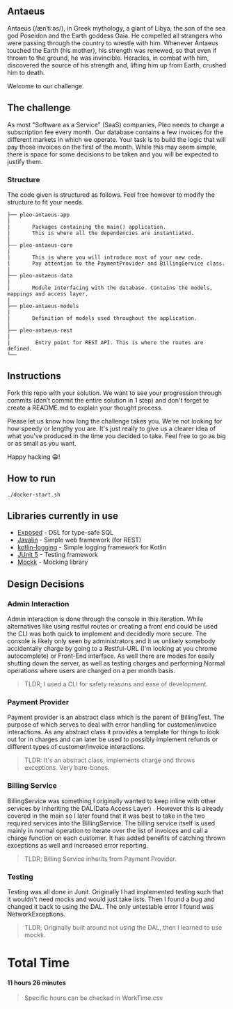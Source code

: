 ## Antaeus

Antaeus (/ænˈtiːəs/), in Greek mythology, a giant of Libya, the son of the sea god Poseidon and the Earth goddess Gaia. He compelled all strangers who were passing through the country to wrestle with him. Whenever Antaeus touched the Earth (his mother), his strength was renewed, so that even if thrown to the ground, he was invincible. Heracles, in combat with him, discovered the source of his strength and, lifting him up from Earth, crushed him to death.

Welcome to our challenge.

## The challenge

As most "Software as a Service" (SaaS) companies, Pleo needs to charge a subscription fee every month. Our database contains a few invoices for the different markets in which we operate. Your task is to build the logic that will pay those invoices on the first of the month. While this may seem simple, there is space for some decisions to be taken and you will be expected to justify them.

### Structure
The code given is structured as follows. Feel free however to modify the structure to fit your needs.
```
├── pleo-antaeus-app
|
|       Packages containing the main() application. 
|       This is where all the dependencies are instantiated.
|
├── pleo-antaeus-core
|
|       This is where you will introduce most of your new code.
|       Pay attention to the PaymentProvider and BillingService class.
|
├── pleo-antaeus-data
|
|       Module interfacing with the database. Contains the models, mappings and access layer.
|
├── pleo-antaeus-models
|
|       Definition of models used throughout the application.
|
├── pleo-antaeus-rest
|
|        Entry point for REST API. This is where the routes are defined.
└──
```

## Instructions
Fork this repo with your solution. We want to see your progression through commits (don’t commit the entire solution in 1 step) and don't forget to create a README.md to explain your thought process.

Please let us know how long the challenge takes you. We're not looking for how speedy or lengthy you are. It's just really to give us a clearer idea of what you've produced in the time you decided to take. Feel free to go as big or as small as you want.

Happy hacking 😁!

## How to run
```
./docker-start.sh
```

## Libraries currently in use
* [Exposed](https://github.com/JetBrains/Exposed) - DSL for type-safe SQL
* [Javalin](https://javalin.io/) - Simple web framework (for REST)
* [kotlin-logging](https://github.com/MicroUtils/kotlin-logging) - Simple logging framework for Kotlin
* [JUnit 5](https://junit.org/junit5/) - Testing framework
* [Mockk](https://mockk.io/) - Mocking library

## Design Decisions

### Admin Interaction
Admin interaction is done through the console in this iteration. 
While alternatives like using restful routes or creating a front end could be used the CLI was both quick to implement and decidedly more secure.
The console is likely only seen by administrators and it us unlikely somebody accidentally charge by going to a Restful-URL (I'm looking at you chrome autocomplete) or Front-End interface.
As well there are modes for easily shutting down the server, as well as testing charges and performing Normal operations where users are charged on a per month basis.
>TLDR; I used a CLI for safety reasons and ease of development.
### Payment Provider
Payment provider is an abstract class which is the parent of BillingTest. The purpose of which serves to deal with error handling for customer/invoice
interactions. As any abstract class it provides a template for things to look out for in charges and can later be used to possibly implement refunds or different types of customer/invoice interactions.
>TLDR: It's an abstract class, implements charge and throws exceptions. Very bare-bones.
### Billing Service
BillingService was something I originally wanted to keep inline with other services by inheriting the DAL(Data Access Layer) 
. However this is already covered in the main so I later found that it was best to take in the two required services into the BillingService.
The billing service itself is used mainly in normal operation to iterate over the list of invoices and call a charge function on each customer.
It has added benefits of catching thrown exceptions as well and increased error reporting. 
>TLDR; Billing Service inherits from Payment Provider. 
### Testing 
Testing was all done in Junit. Originally I had implemented testing such that it wouldn't need mocks and would just take lists.
Then I found a bug and changed it back to using the DAL. The only untestable error I found was NetworkExceptions.
>TLDR; Originally built around not using the DAL, then I learned to use mockk.

# Total Time
#### 11 hours 26 minutes

> Specific hours can be checked in WorkTime.csv